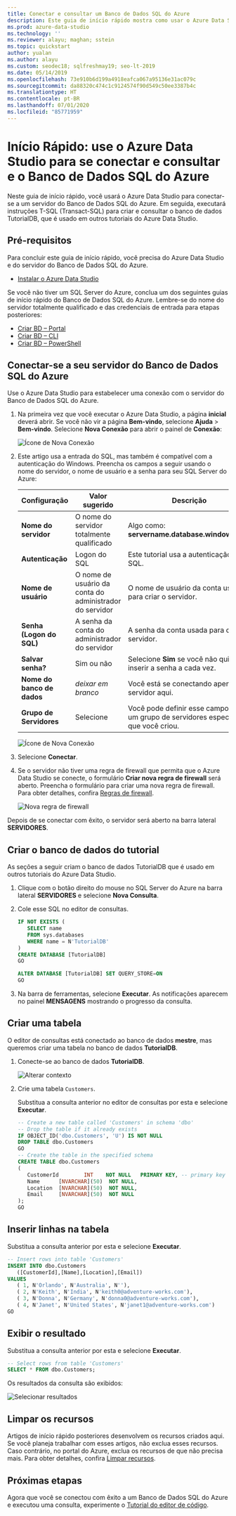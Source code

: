 ```yaml
---
title: Conectar e consultar um Banco de Dados SQL do Azure
description: Este guia de início rápido mostra como usar o Azure Data Studio para conectar-se a um Banco de Dados SQL e executar uma consulta
ms.prod: azure-data-studio
ms.technology: ''
ms.reviewer: alayu; maghan; sstein
ms.topic: quickstart
author: yualan
ms.author: alayu
ms.custom: seodec18; sqlfreshmay19; seo-lt-2019
ms.date: 05/14/2019
ms.openlocfilehash: 73e910b6d199a4918eafca067a95136e31ac079c
ms.sourcegitcommit: da88320c474c1c9124574f90d549c50ee3387b4c
ms.translationtype: HT
ms.contentlocale: pt-BR
ms.lasthandoff: 07/01/2020
ms.locfileid: "85771959"
---
```

# <a name="quickstart-use-azure-data-studio-to-connect-and-query-azure-sql-database"></a>Início Rápido: use o Azure Data Studio para se conectar e consultar e o Banco de Dados SQL do Azure

Neste guia de início rápido, você usará o Azure Data Studio para conectar-se a um servidor do Banco de Dados SQL do Azure. Em seguida, executará instruções T-SQL (Transact-SQL) para criar e consultar o banco de dados TutorialDB, que é usado em outros tutoriais do Azure Data Studio.

## <a name="prerequisites"></a>Pré-requisitos

Para concluir este guia de início rápido, você precisa do Azure Data Studio e do servidor do Banco de Dados SQL do Azure.

- [Instalar o Azure Data Studio](download.md)

Se você não tiver um SQL Server do Azure, conclua um dos seguintes guias de início rápido do Banco de Dados SQL do Azure. Lembre-se do nome do servidor totalmente qualificado e das credenciais de entrada para etapas posteriores:

- [Criar BD – Portal](https://docs.microsoft.com/azure/sql-database/sql-database-get-started-portal)
- [Criar BD – CLI](https://docs.microsoft.com/azure/sql-database/sql-database-get-started-cli)
- [Criar BD – PowerShell](https://docs.microsoft.com/azure/sql-database/sql-database-get-started-powershell)


## <a name="connect-to-your-azure-sql-database-server"></a>Conectar-se a seu servidor do Banco de Dados SQL do Azure

Use o Azure Data Studio para estabelecer uma conexão com o servidor do Banco de Dados SQL do Azure.

1. Na primeira vez que você executar o Azure Data Studio, a página **inicial** deverá abrir. Se você não vir a página **Bem-vindo**, selecione **Ajuda** > **Bem-vindo**. Selecione **Nova Conexão** para abrir o painel de **Conexão**:
   
   ![Ícone de Nova Conexão](media/quickstart-sql-database/new-connection-icon.png)

2. Este artigo usa a entrada do SQL, mas também é compatível com a autenticação do Windows. Preencha os campos a seguir usando o nome do servidor, o nome de usuário e a senha para seu SQL Server do Azure:

   | Configuração       | Valor sugerido | Descrição |
   | ------------ | ------------------ | ------------------------------------------------- | 
   | **Nome do servidor** | O nome do servidor totalmente qualificado | Algo como: **servername.database.windows.net**. |
   | **Autenticação** | Logon do SQL| Este tutorial usa a autenticação do SQL. |
   | **Nome de usuário** | O nome de usuário da conta do administrador do servidor | O nome de usuário da conta usada para criar o servidor. |
   | **Senha (Logon do SQL)** | A senha da conta do administrador do servidor | A senha da conta usada para criar o servidor. |
   | **Salvar senha?** | Sim ou não | Selecione **Sim** se você não quiser inserir a senha a cada vez. |
   | **Nome do banco de dados** | *deixar em branco* | Você está se conectando apenas ao servidor aqui. |
   | **Grupo de Servidores** | Selecione <Default> | Você pode definir esse campo para um grupo de servidores específico que você criou. | 

   ![Ícone de Nova Conexão](media/quickstart-sql-database/new-connection-screen.png)  

3. Selecione **Conectar**.

4. Se o servidor não tiver uma regra de firewall que permita que o Azure Data Studio se conecte, o formulário **Criar nova regra de firewall** será aberto. Preencha o formulário para criar uma nova regra de firewall. Para obter detalhes, confira [Regras de firewall](https://docs.microsoft.com/azure/sql-database/sql-database-firewall-configure).

   ![Nova regra de firewall](media/quickstart-sql-database/firewall.png)  

Depois de se conectar com êxito, o servidor será aberto na barra lateral **SERVIDORES**.

## <a name="create-the-tutorial-database"></a>Criar o banco de dados do tutorial

As seções a seguir criam o banco de dados TutorialDB que é usado em outros tutoriais do Azure Data Studio.

1. Clique com o botão direito do mouse no SQL Server do Azure na barra lateral **SERVIDORES** e selecione **Nova Consulta**.

1. Cole esse SQL no editor de consultas.

   ```sql
   IF NOT EXISTS (
      SELECT name
      FROM sys.databases
      WHERE name = N'TutorialDB'
   )
   CREATE DATABASE [TutorialDB]
   GO

   ALTER DATABASE [TutorialDB] SET QUERY_STORE=ON
   GO
   ```

1. Na barra de ferramentas, selecione **Executar**. As notificações aparecem no painel **MENSAGENS** mostrando o progresso da consulta.

## <a name="create-a-table"></a>Criar uma tabela

O editor de consultas está conectado ao banco de dados **mestre**, mas queremos criar uma tabela no banco de dados **TutorialDB**. 

1. Conecte-se ao banco de dados **TutorialDB**.

   ![Alterar contexto](media/quickstart-sql-database/change-context2.png)



1. Crie uma tabela `Customers`. 

   Substitua a consulta anterior no editor de consultas por esta e selecione **Executar**.

   ```sql
   -- Create a new table called 'Customers' in schema 'dbo'
   -- Drop the table if it already exists
   IF OBJECT_ID('dbo.Customers', 'U') IS NOT NULL
   DROP TABLE dbo.Customers
   GO
   -- Create the table in the specified schema
   CREATE TABLE dbo.Customers
   (
      CustomerId        INT    NOT NULL   PRIMARY KEY, -- primary key column
      Name      [NVARCHAR](50)  NOT NULL,
      Location  [NVARCHAR](50)  NOT NULL,
      Email     [NVARCHAR](50)  NOT NULL
   );
   GO
   ```


## <a name="insert-rows-into-the-table"></a>Inserir linhas na tabela

Substitua a consulta anterior por esta e selecione **Executar**.

   ```sql
   -- Insert rows into table 'Customers'
   INSERT INTO dbo.Customers
      ([CustomerId],[Name],[Location],[Email])
   VALUES
      ( 1, N'Orlando', N'Australia', N''),
      ( 2, N'Keith', N'India', N'keith0@adventure-works.com'),
      ( 3, N'Donna', N'Germany', N'donna0@adventure-works.com'),
      ( 4, N'Janet', N'United States', N'janet1@adventure-works.com')
   GO
   ```

## <a name="view-the-result"></a>Exibir o resultado

Substitua a consulta anterior por esta e selecione **Executar**.

   ```sql
   -- Select rows from table 'Customers'
   SELECT * FROM dbo.Customers;
   ```

Os resultados da consulta são exibidos:

   ![Selecionar resultados](media/quickstart-sql-database/select-results2.png)


## <a name="clean-up-resources"></a>Limpar os recursos

Artigos de início rápido posteriores desenvolvem os recursos criados aqui. Se você planeja trabalhar com esses artigos, não exclua esses recursos. Caso contrário, no portal do Azure, exclua os recursos de que não precisa mais. Para obter detalhes, confira [Limpar recursos](https://docs.microsoft.com/azure/sql-database/sql-database-get-started-portal#clean-up-resources).

## <a name="next-steps"></a>Próximas etapas

Agora que você se conectou com êxito a um Banco de Dados SQL do Azure e executou uma consulta, experimente o [Tutorial do editor de código](tutorial-sql-editor.md).
